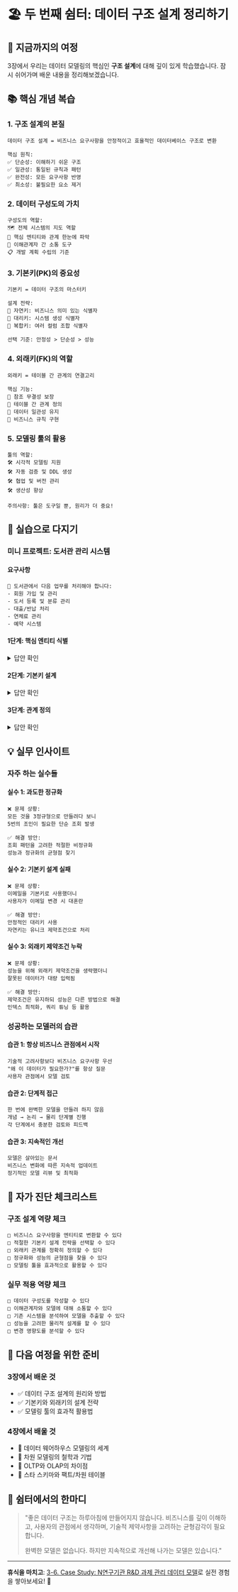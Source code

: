 # 🏖️ 두 번째 쉼터: 데이터 구조 설계 정리하기

## 🎯 지금까지의 여정

3장에서 우리는 데이터 모델링의 핵심인 **구조 설계**에 대해 깊이 있게 학습했습니다. 
잠시 쉬어가며 배운 내용을 정리해보겠습니다.

## 📚 핵심 개념 복습

### 1. 구조 설계의 본질
```
데이터 구조 설계 = 비즈니스 요구사항을 안정적이고 효율적인 데이터베이스 구조로 변환

핵심 원칙:
✅ 단순성: 이해하기 쉬운 구조
✅ 일관성: 통일된 규칙과 패턴  
✅ 완전성: 모든 요구사항 반영
✅ 최소성: 불필요한 요소 제거
```

### 2. 데이터 구성도의 가치
```
구성도의 역할:
🗺️ 전체 시스템의 지도 역할
🎯 핵심 엔티티와 관계 한눈에 파악
💬 이해관계자 간 소통 도구
📋 개발 계획 수립의 기준
```

### 3. 기본키(PK)의 중요성
```
기본키 = 데이터 구조의 마스터키

설계 전략:
🔑 자연키: 비즈니스 의미 있는 식별자
🔑 대리키: 시스템 생성 식별자  
🔑 복합키: 여러 컬럼 조합 식별자

선택 기준: 안정성 > 단순성 > 성능
```

### 4. 외래키(FK)의 역할
```
외래키 = 테이블 간 관계의 연결고리

핵심 기능:
🔗 참조 무결성 보장
🔗 테이블 간 관계 정의
🔗 데이터 일관성 유지
🔗 비즈니스 규칙 구현
```

### 5. 모델링 툴의 활용
```
툴의 역할:
🛠️ 시각적 모델링 지원
🛠️ 자동 검증 및 DDL 생성
🛠️ 협업 및 버전 관리
🛠️ 생산성 향상

주의사항: 툴은 도구일 뿐, 원리가 더 중요!
```

## 🎪 실습으로 다지기

### 미니 프로젝트: 도서관 관리 시스템

#### 요구사항
```
📖 도서관에서 다음 업무를 처리해야 합니다:
- 회원 가입 및 관리
- 도서 등록 및 분류 관리
- 대출/반납 처리
- 연체료 관리
- 예약 시스템
```

#### 1단계: 핵심 엔티티 식별
<details>
<summary>답안 확인</summary>

```
핵심 엔티티:
1. 회원 - 도서관 이용자
2. 도서 - 대출 대상 자료
3. 분류 - 도서 카테고리
4. 대출 - 대출/반납 이력
5. 예약 - 도서 예약 정보
6. 연체료 - 연체 시 부과되는 요금
```
</details>

#### 2단계: 기본키 설계
<details>
<summary>답안 확인</summary>

```sql
회원: 회원번호 VARCHAR(10) -- MB + 8자리 숫자
도서: 도서번호 VARCHAR(13) -- ISBN 또는 자체 번호 체계
분류: 분류코드 VARCHAR(10) -- KDC 분류 체계 활용
대출: 대출번호 NUMBER -- 시퀀스 활용
예약: 예약번호 NUMBER -- 시퀀스 활용  
연체료: 연체료번호 NUMBER -- 시퀀스 활용
```
</details>

#### 3단계: 관계 정의
<details>
<summary>답안 확인</summary>

```
관계 정의:
회원 1:N 대출 (한 회원이 여러 책 대출)
도서 1:N 대출 (한 도서가 여러 번 대출됨)
분류 1:N 도서 (한 분류에 여러 도서)
회원 1:N 예약 (한 회원이 여러 예약)
도서 1:N 예약 (한 도서가 여러 번 예약됨)
대출 1:1 연체료 (연체된 대출에 연체료 부과)
```
</details>

## 💡 실무 인사이트

### 자주 하는 실수들

#### 실수 1: 과도한 정규화
```
❌ 문제 상황:
모든 것을 3정규형으로 만들려다 보니
5번의 조인이 필요한 단순 조회 발생

✅ 해결 방안:
조회 패턴을 고려한 적절한 비정규화
성능과 정규화의 균형점 찾기
```

#### 실수 2: 기본키 설계 실패
```
❌ 문제 상황:
이메일을 기본키로 사용했더니
사용자가 이메일 변경 시 대혼란

✅ 해결 방안:
안정적인 대리키 사용
자연키는 유니크 제약조건으로 처리
```

#### 실수 3: 외래키 제약조건 누락
```
❌ 문제 상황:
성능을 위해 외래키 제약조건을 생략했더니
잘못된 데이터가 대량 입력됨

✅ 해결 방안:
제약조건은 유지하되 성능은 다른 방법으로 해결
인덱스 최적화, 쿼리 튜닝 등 활용
```

### 성공하는 모델러의 습관

#### 습관 1: 항상 비즈니스 관점에서 시작
```
기술적 고려사항보다 비즈니스 요구사항 우선
"왜 이 데이터가 필요한가?"를 항상 질문
사용자 관점에서 모델 검토
```

#### 습관 2: 단계적 접근
```
한 번에 완벽한 모델을 만들려 하지 않음
개념 → 논리 → 물리 단계별 진행
각 단계에서 충분한 검토와 피드백
```

#### 습관 3: 지속적인 개선
```
모델은 살아있는 문서
비즈니스 변화에 따른 지속적 업데이트
정기적인 모델 리뷰 및 최적화
```

## 🎯 자가 진단 체크리스트

### 구조 설계 역량 체크
```
□ 비즈니스 요구사항을 엔티티로 변환할 수 있다
□ 적절한 기본키 설계 전략을 선택할 수 있다
□ 외래키 관계를 정확히 정의할 수 있다
□ 정규화와 성능의 균형점을 찾을 수 있다
□ 모델링 툴을 효과적으로 활용할 수 있다
```

### 실무 적용 역량 체크
```
□ 데이터 구성도를 작성할 수 있다
□ 이해관계자와 모델에 대해 소통할 수 있다
□ 기존 시스템을 분석하여 모델을 추출할 수 있다
□ 성능을 고려한 물리적 설계를 할 수 있다
□ 변경 영향도를 분석할 수 있다
```

## 🚀 다음 여정을 위한 준비

### 3장에서 배운 것
- ✅ 데이터 구조 설계의 원리와 방법
- ✅ 기본키와 외래키의 설계 전략
- ✅ 모델링 툴의 효과적 활용법

### 4장에서 배울 것
- 🎯 데이터 웨어하우스 모델링의 세계
- 🎯 차원 모델링의 철학과 기법
- 🎯 OLTP와 OLAP의 차이점
- 🎯 스타 스키마와 팩트/차원 테이블

## 💬 쉼터에서의 한마디

> "좋은 데이터 구조는 하루아침에 만들어지지 않습니다. 
> 비즈니스를 깊이 이해하고, 사용자의 관점에서 생각하며, 
> 기술적 제약사항을 고려하는 균형감각이 필요합니다.
> 
> 완벽한 모델은 없습니다. 
> 하지만 지속적으로 개선해 나가는 모델은 있습니다."

---

**휴식을 마치고**: [3-6. Case Study: N연구기관 R&D 과제 관리 데이터 모델](./06-case-study-n-research.md)로 실전 경험을 쌓아보세요! 🎯
